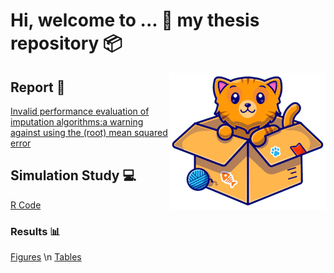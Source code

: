 # Hi, welcome to ... :wave:  my thesis repository :package:
<img align="right" width="250" src="/Simulation/Workspaces/img.png">

## Report :notebook:
[Invalid performance evaluation of imputation algorithms:a warning against using the (root) mean squared error](/Report/Thesis.pdf)

## Simulation Study :computer: 
[R Code](/Simulation/)

### Results :bar_chart: 
[Figures](/Simulation/Figures/) \n
[Tables](/Simulation/Tables/)
